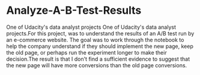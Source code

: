 # Analyze-A-B-Test-Results
One of Udacity's data analyst projects
One of Udacity's data analyst projects.For this project, was to understand the results of an A/B test run by an e-commerce website. The goal was to work through the notebook to help the company understand if they should implement the new page, keep the old page, or perhaps run the experiment longer to make their decision.The result is that I don't find a sufficient evidence to suggest that the new page will have more conversions than the old page conversions.
